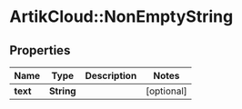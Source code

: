# ArtikCloud::NonEmptyString

## Properties
Name | Type | Description | Notes
------------ | ------------- | ------------- | -------------
**text** | **String** |  | [optional] 


